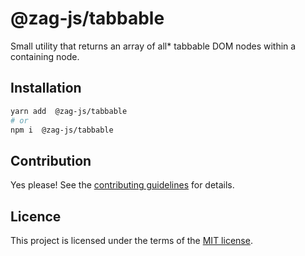 # @zag-js/tabbable

Small utility that returns an array of all* tabbable DOM nodes within a containing node.

## Installation

```sh
yarn add  @zag-js/tabbable
# or
npm i  @zag-js/tabbable
```

## Contribution

Yes please! See the
[contributing guidelines](https://github.com/chakra-ui/zag/blob/main/CONTRIBUTING.md)
for details.

## Licence

This project is licensed under the terms of the
[MIT license](https://github.com/chakra-ui/zag/blob/main/LICENSE).
